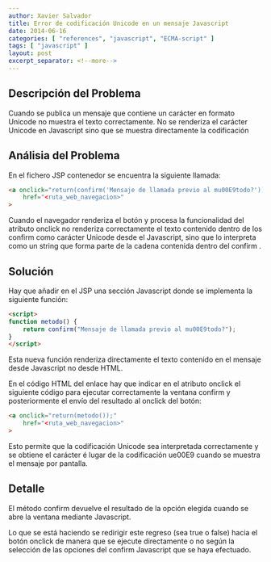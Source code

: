 ```yaml
---
author: Xavier Salvador
title: Error de codificación Unicode en un mensaje Javascript
date: 2014-06-16
categories: [ "references", "javascript", "ECMA-script" ]
tags: [ "javascript" ]
layout: post
excerpt_separator: <!--more-->
---
```


## Descripción del Problema

Cuando se publica un mensaje que contiene un carácter en formato Unicode no muestra el texto correctamente. No se renderiza el carácter Unicode en Javascript sino que se muestra directamente la codificación

## Análisia del Problema

En el fichero JSP contenedor se encuentra la siguiente llamada:

```html
<a onclick="return(confirm('Mensaje de llamada previo al mu00E9todo?'));" 
	href="<ruta_web_navegacion>"
>
```

Cuando el navegador renderiza el botón y procesa la funcionalidad del atributo onclick no renderiza correctamente el texto contenido dentro de los confirm como carácter Unicode desde el Javascript, sino que lo interpreta como un string que forma parte de la cadena contenida dentro del confirm .

## Solución

Hay que añadir en el JSP una sección Javascript donde se implementa la siguiente función:

```html
<script>
function metodo() {
	return confirm("Mensaje de llamada previo al mu00E9todo?");
}
</script>
```

Esta nueva función renderiza directamente el texto contenido en el mensaje desde Javascript no desde HTML.

En el código HTML del enlace <a> hay que indicar en el atributo onclick el siguiente código para ejecutar correctamente la ventana confirm y posteriormente el envío del resultado al onclick del botón:      

```html
<a onclick="return(metodo());" 
	href="<ruta_web_navegacion>"
>
```

Esto permite que la codificación Unicode sea interpretada correctamente y se obtiene el carácter é lugar de la codificación ue00E9 cuando se muestra el mensaje por pantalla.

## Detalle

El método confirm devuelve el resultado de la opción elegida cuando se abre la ventana mediante Javascript.

Lo que se está haciendo se redirigir este regreso (sea true o false) hacia el botón onclick de manera que se ejecute directamente o no según la selección de las opciones del confirm Javascript que se haya efectuado.

